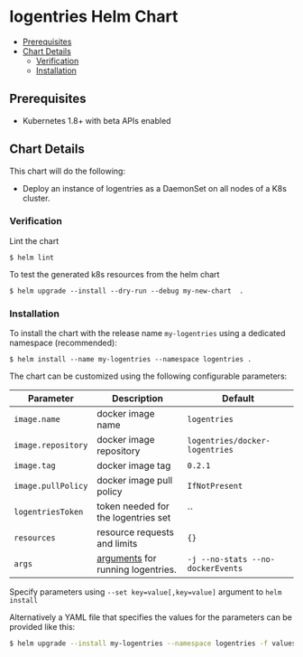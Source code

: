 # logentries Helm Chart

<!-- START doctoc generated TOC please keep comment here to allow auto update -->
<!-- DON'T EDIT THIS SECTION, INSTEAD RE-RUN doctoc TO UPDATE -->


- [Prerequisites](#prerequisites)
- [Chart Details](#chart-details)
  - [Verification](#verification)
  - [Installation](#installation)

<!-- END doctoc generated TOC please keep comment here to allow auto update -->

## Prerequisites

* Kubernetes 1.8+ with beta APIs enabled

## Chart Details

This chart will do the following:

* Deploy an instance of logentries as a DaemonSet on all nodes of a K8s cluster.

### Verification

Lint the chart

```
$ helm lint
```

To test the generated k8s resources from the helm chart

```
$ helm upgrade --install --dry-run --debug my-new-chart  .
```

### Installation

To install the chart with the release name `my-logentries` using a dedicated namespace (recommended):

```
$ helm install --name my-logentries --namespace logentries .
```

The chart can be customized using the following configurable parameters:

| Parameter | Description | Default |
| --- | ---| --- |
| `image.name` | docker image name | `logentries` |
| `image.repository` | docker image repository | `logentries/docker-logentries` |
| `image.tag` | docker image tag | `0.2.1` |
| `image.pullPolicy` | docker image pull policy | `IfNotPresent` |
| `logentriesToken` | token needed for the logentries set | `` |
| `resources` | resource requests and limits | `{}` |
| `args` | [arguments](https://docs.logentries.com/docs/docker-logentries-container/#section-configuration) for running logentries. | `-j --no-stats --no-dockerEvents`|


Specify parameters using `--set key=value[,key=value]` argument to `helm install`

Alternatively a YAML file that specifies the values for the parameters can be provided like this:

```bash
$ helm upgrade --install my-logentries --namespace logentries -f values.yaml .
```

